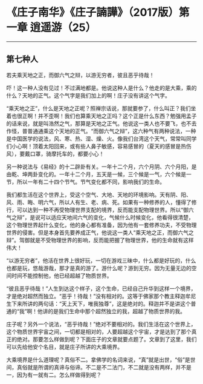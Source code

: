 # 《庄子南华》《庄子諵譁》（2017版）第一章 逍遥游（25）

------

## 第七种人

若夫乘天地之正，而御六气之辩，以游无穷者，彼且恶乎待哉！

吓！这一种人没有见过！不过满地都是。他说这种人是什么？他走的是大乘，乘的什么？天地的正气。这个气字是我们加上的啊！庄子没有讲这个气字。

“乘天地之正”，什么是天地之正呢？照禅宗话说，那就要参了，什么叫正？我们坐着也很正啊！并不歪啊！我们也算乘天地之正吗？这个正是什么东西？勉强用孟子的话来说，就是叫浩然之气，那算是天地之正气。他说这一类人也不要飞，也不去作怪，普普通通乘这个天地的正气。“而御六气之辩”，这六种气有两种说法，一种是中国医学的说法，风、寒、热、湿、燥、火。像我们台湾这个天气，常常叫同学们小心啊！顶着太阳回来，或有些人鼻子敏感，容易感冒的（夏天的感冒是热伤风），要戴口罩，骑摩托车的，都要小心！

另一种说法与《易经》的十二辟卦有关。一年十二个月，六个月阴、六个月阳，是由乾、坤两卦变化的。一年十二个月，五天是一候，三个候是一气，六个候是一节，所以一年有二十四个节气。节气变化都不同，影响我们的生命。

我们都生活在这个世界上，受这个空气、大地、天地的环境影响。天有阴、阳、风、雨、晦、明六气，所以人有生、老、病、死。如果有一种修养的人，懂得了修行，可以达到一种不再受物理世界支配的境界，反而能支配物理世界。所以“御六气之辩”，是说可以适应天地间六气的变化，气候什么时候变化，他看得很清楚，这个物理世界起什么变化，他的身心都有准备，因为他有一套修养功夫，不受物理世界的侵害。但是本身首先要养成正气，他说这一类人“乘天地之正，而御六气之辩”。驾御就是不受物理世界的影响，反而能把握了物理世界，他的生命就有这样伟大！

“以游无穷者”，他活在世界上很好玩，一切在游戏三昧中，什么都是好玩的，什么也都是玩，悠哉游哉，那才是真的游了。游什么呢？游到无穷。因为无量无边的空间时间不能控制他，他已经超越了物质世界。

“彼且恶乎待哉！”人生到达这个样子，这个生命，已经自己升华到这样一个境界，才是绝对超然而独立。“恶乎！待哉！”没有相对的。这等于佛家那个教主释迦牟尼生下来所讲的两句话：“天上天下，唯我独尊”，这是绝对的。释迦并不是讲这个普通的“我”啊！他讲的是我们生命中那个超然独立的我，超越了物质世界的我。

庄子呢？另外一个说法，“恶乎待哉！”绝对不要相对的。我们生活在这个世界上，这个物质世界宇宙之间，一切都是相对的，人要超越这个宇宙，才是达到了那个真正的绝对。那要怎么样做到呢？下面庄子的文章就要点题了。文章到了这里，我们可以先给他安个名目，就是庄子所讲的大乘境界。

大乘境界是什么道理呢？真俗不二。拿佛学的名词来说，“真”就是出世，“俗”是世间，真俗就是所谓的真谛与俗谛。不二是不二法门，不二就是没有两样，并不是一，因为有一就有二。怎么样做得到呢？